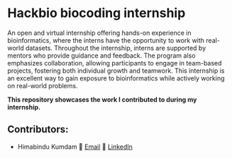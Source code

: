 # Hackbio biocoding internship
An open and virtual internship offering hands-on experience in bioinformatics, where the interns have the opportunity to work with real-world datasets. Throughout the internship, interns are supported by mentors who provide guidance and feedback. The program also emphasizes collaboration, allowing participants to engage in team-based projects, fostering both individual growth and teamwork. This internship is an excellent way to gain exposure to bioinformatics while actively working on real-world problems.

**This repository showcases the work I contributed to during my internship.**
## Contributors:
- Himabindu Kumdam
 📧 [Email](mailto:khbiitm@gmail.com)
 🔗 [LinkedIn](https://www.linkedin.com/in/himabindu-kumdam-88b2152b/)
  
